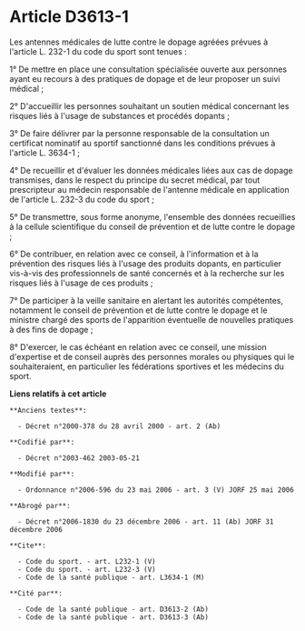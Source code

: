 # Article D3613-1

Les antennes médicales de lutte contre le dopage agréées prévues à l'article L. 232-1 du code du sport sont tenues :

1° De mettre en place une consultation spécialisée ouverte aux personnes ayant eu recours à des pratiques de dopage et de
leur proposer un suivi médical ;

2° D'accueillir les personnes souhaitant un soutien médical concernant les risques liés à l'usage de substances et procédés
dopants ;

3° De faire délivrer par la personne responsable de la consultation un certificat nominatif au sportif sanctionné dans les
conditions prévues à l'article L. 3634-1 ;

4° De recueillir et d'évaluer les données médicales liées aux cas de dopage transmises, dans le respect du principe du secret
médical, par tout prescripteur au médecin responsable de l'antenne médicale en application de l'article L. 232-3 du code du
sport ;

5° De transmettre, sous forme anonyme, l'ensemble des données recueillies à la cellule scientifique du conseil de prévention
et de lutte contre le dopage ;

6° De contribuer, en relation avec ce conseil, à l'information et à la prévention des risques liés à l'usage des produits
dopants, en particulier vis-à-vis des professionnels de santé concernés et à la recherche sur les risques liés à l'usage de
ces produits ;

7° De participer à la veille sanitaire en alertant les autorités compétentes, notamment le conseil de prévention et de lutte
contre le dopage et le ministre chargé des sports de l'apparition éventuelle de nouvelles pratiques à des fins de dopage ;

8° D'exercer, le cas échéant en relation avec ce conseil, une mission d'expertise et de conseil auprès des personnes morales
ou physiques qui le souhaiteraient, en particulier les fédérations sportives et les médecins du sport.

**Liens relatifs à cet article**

	**Anciens textes**:

	  - Décret n°2000-378 du 28 avril 2000 - art. 2 (Ab)

	**Codifié par**:

	  - Décret n°2003-462 2003-05-21

	**Modifié par**:

	  - Ordonnance n°2006-596 du 23 mai 2006 - art. 3 (V) JORF 25 mai 2006

	**Abrogé par**:

	  - Décret n°2006-1830 du 23 décembre 2006 - art. 11 (Ab) JORF 31 décembre 2006

	**Cite**:

	  - Code du sport. - art. L232-1 (V)
	  - Code du sport. - art. L232-3 (V)
	  - Code de la santé publique - art. L3634-1 (M)

	**Cité par**:

	  - Code de la santé publique - art. D3613-2 (Ab)
	  - Code de la santé publique - art. D3613-3 (Ab)
